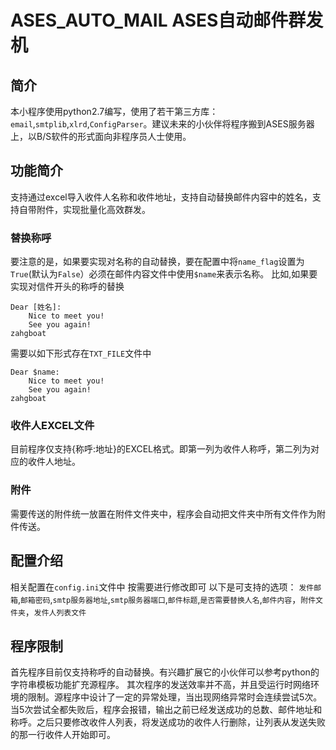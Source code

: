 # ASES_AUTO_MAIL ASES自动邮件群发机
## 简介
本小程序使用python2.7编写，使用了若干第三方库：`email`,`smtplib`,`xlrd`,`ConfigParser`。建议未来的小伙伴将程序搬到ASES服务器上，以B/S软件的形式面向非程序员人士使用。
## 功能简介
支持通过excel导入收件人名称和收件地址，支持自动替换邮件内容中的姓名，支持自带附件，实现批量化高效群发。
### 替换称呼
要注意的是，如果要实现对名称的自动替换，要在配置中将`name_flag`设置为`True`(默认为`False`）必须在邮件内容文件中使用`$name`来表示名称。
比如,如果要实现对信件开头的称呼的替换
```
Dear [姓名]:
	Nice to meet you!
	See you again!
zahgboat
```
需要以如下形式存在`TXT_FILE`文件中
```
Dear $name:
	Nice to meet you!
	See you again!
zahgboat
```
### 收件人EXCEL文件
目前程序仅支持{称呼:地址}的EXCEL格式。即第一列为收件人称呼，第二列为对应的收件人地址。

### 附件
需要传送的附件统一放置在附件文件夹中，程序会自动把文件夹中所有文件作为附件传送。

## 配置介绍
相关配置在`config.ini`文件中 按需要进行修改即可
以下是可支持的选项：
`发件邮箱`,`邮箱密码`,`smtp服务器地址`,`smtp服务器端口`,`邮件标题`,`是否需要替换人名`,`邮件内容`，`附件文件夹`，`发件人列表文件`

## 程序限制
首先程序目前仅支持称呼的自动替换。有兴趣扩展它的小伙伴可以参考python的字符串模板功能扩充源程序。
其次程序的发送效率并不高，并且受运行时网络环境的限制。源程序中设计了一定的异常处理，当出现网络异常时会连续尝试5次。当5次尝试全都失败后，程序会报错，输出之前已经发送成功的总数、邮件地址和称呼。之后只要修改收件人列表，将发送成功的收件人行删除，让列表从发送失败的那一行收件人开始即可。


